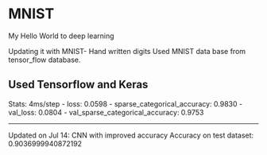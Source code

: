 # MNIST
My Hello World to deep learning


Updating it with MNIST- Hand written digits
Used MNIST data base from tensor_flow database. 
## Used Tensorflow and Keras
Stats:
4ms/step - loss: 0.0598 - sparse_categorical_accuracy: 0.9830 - val_loss: 0.0804 - val_sparse_categorical_accuracy: 0.9753

*****************************************************************************************************************************************************************
Updated on Jul 14:
CNN with improved accuracy
Accuracy on test dataset: 0.9036999940872192
